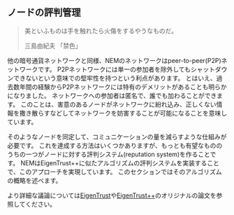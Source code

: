 ## ノードの評判管理

> 美といふものは手を触れたら火傷をするやうなものだ。
>
> 三島由紀夫 「禁色」

他の暗号通貨ネットワークと同様、NEMのネットワークはpeer-to-peer(P2P)ネットワークです。
P2Pネットワークには単一の参加者を除外してもシャットダウンできないという意味での堅牢性を持つという利点があります。
とはいえ、過去数年間の経験からP2Pネットワークには特有のデメリットがあることも明らかになりました。
ネットワークへの参加者は匿名で、誰でも加わることができます。
このことは、害意のあるノードがネットワークに紛れ込み、正しくない情報を撒き散らすなどしてネットワークを妨害することが可能になることを意味しています。

そのようなノードを同定して、コミュニケーションの量を減らすような仕組みが必要です。
これを達成する方法はいくつかありますが、もっとも有望なもののうちの一つがノードに対する評判システム(reputation system)を作ることです。
NEMはEigenTrust++に似たアルゴリズムの評判システムを実装することで、このアプローチを実現しています。
このセクションではそのアルゴリズムの概略を述べます。

より詳細な議論については[EigenTrust](/References.md#8)や[EigenTrust++](/References.md#5)のオリジナルの論文を参照してください。
